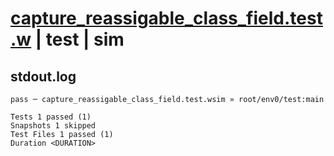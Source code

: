 # [capture_reassigable_class_field.test.w](../../../../../tests/valid/capture_reassigable_class_field.test.w) | test | sim

## stdout.log
```log
pass ─ capture_reassigable_class_field.test.wsim » root/env0/test:main

Tests 1 passed (1)
Snapshots 1 skipped
Test Files 1 passed (1)
Duration <DURATION>
```

